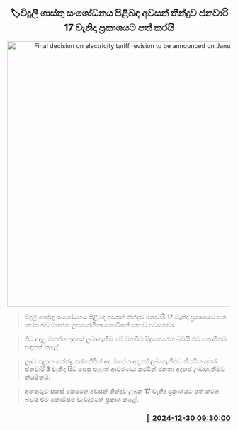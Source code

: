 <p align='center'><b><h2 align='center' title='Final decision on electricity tariff revision to be announced on January 17th'>🏷විදුලි ගාස්තු සංශෝධනය පිළිබඳ අවසන් තීන්දුව ජනවාරි 17 වැනිදා ප්‍රකාශයට පත් කරයි</h2></b></p>
<p align='center'><img src='https://helakuru.sgp1.cdn.digitaloceanspaces.com/esana/images/lib/electrycity-miter[1].jpg' width='600' alt='Final decision on electricity tariff revision to be announced on January 17th'></p>

> විදුලි ගාස්තු සංශෝධනය පිළිබඳ අවසන් තීන්දුව ජනවාරි 17 වැනිදා ප්‍රකාශයට පත් කරන බව මහජන උපයෝගීතා කොමිෂන් සභාව පවසනවා.

> ඊට අදාළ මහජන අදහස් ලබාගැනීම මේ වනවිට සිදුකෙරෙන බවයි එම කොමිසම සඳහන් කළේ.

> ඌව පළාත කේන්ද්‍ර කරගනිමින් අද මහජන අදහස් ලබාගැනීමට නියමිත අතර ජනවාරි 3 වැනිදා සිට සෙසු පළාත් ආවරණය කරමින් ජනතා අදහස් ලබාගැනීමට නියමිතයි.

> අනතුරුව සකස් කෙරෙන අවසන් තීන්දුව ලබන 17 වැනිදා ප්‍රකාශයට පත් කරන බවයි එම කොමිසම වැඩිදුරටත් ප්‍රකාශ කළේ.



<h3 align='right'><a href='https://www.helakuru.lk/esana/p/106177/'>📅 2024-12-30 09:30:00</a></h3>
